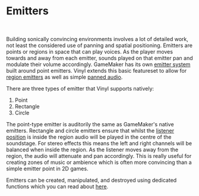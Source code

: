 # Emitters

&nbsp;

Building sonically convincing environments involves a lot of detailed work, not least the considered use of panning and spatial positioning. Emitters are points or regions in space that can play voices. As the player moves towards and away from each emitter, sounds played on that emitter pan and modulate their volume accordingly. GameMaker has its own [emitter system](https://manual.yoyogames.com/GameMaker_Language/GML_Reference/Asset_Management/Audio/Audio_Emitters/Audio_Emitters.htm) built around point emitters. Vinyl extends this basic featureset to allow for [region emitters](Emitters) as well as simple [panned audio](Panning).

There are three types of emitter that Vinyl supports natively:

1. Point
2. Rectangle
3. Circle

The point-type emitter is auditorily the same as GameMaker's native emitters. Rectangle and circle emitters ensure that whilst the [listener position](Emitter-Functions) is inside the region audio will be played in the centre of the soundstage. For stereo effects this means the left and right channels will be balanced when inside the region. As the listener moves away from the region, the audio will attenuate and pan accordingly. This is really useful for creating zones of music or ambience which is often more convincing than a simple emitter point in 2D games.

Emitters can be created, manipulated, and destroyed using dedicated functions which you can read about [here](Emitter-Functions).